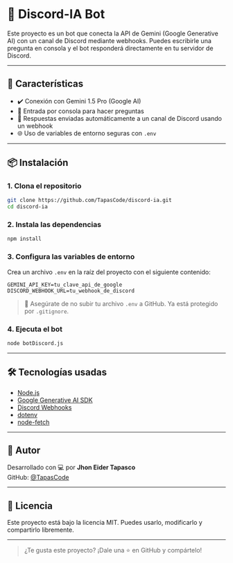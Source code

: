 # 🤖 Discord-IA Bot

Este proyecto es un bot que conecta la API de Gemini (Google Generative AI) con un canal de Discord mediante webhooks. Puedes escribirle una pregunta en consola y el bot responderá directamente en tu servidor de Discord.

---

## 🚀 Características

- ✔️ Conexión con Gemini 1.5 Pro (Google AI)
- 💬 Entrada por consola para hacer preguntas
- 🔁 Respuestas enviadas automáticamente a un canal de Discord usando un webhook
- 🌐 Uso de variables de entorno seguras con `.env`

---

## 📦 Instalación

### 1. Clona el repositorio

```bash
git clone https://github.com/TapasCode/discord-ia.git
cd discord-ia
```

### 2. Instala las dependencias

```bash
npm install
```

### 3. Configura las variables de entorno

Crea un archivo `.env` en la raíz del proyecto con el siguiente contenido:

```env
GEMINI_API_KEY=tu_clave_api_de_google
DISCORD_WEBHOOK_URL=tu_webhook_de_discord
```

> 🔐 Asegúrate de no subir tu archivo `.env` a GitHub. Ya está protegido por `.gitignore`.

### 4. Ejecuta el bot

```bash
node botDiscord.js
```

---

## 🛠️ Tecnologías usadas

- [Node.js](https://nodejs.org/)
- [Google Generative AI SDK](https://www.npmjs.com/package/@google/generative-ai)
- [Discord Webhooks](https://discord.com/developers/docs/resources/webhook)
- [dotenv](https://www.npmjs.com/package/dotenv)
- [node-fetch](https://www.npmjs.com/package/node-fetch)

---

## 👤 Autor

Desarrollado con 💻 por **Jhon Eider Tapasco**  
GitHub: [@TapasCode](https://github.com/TapasCode)

---

## 📄 Licencia

Este proyecto está bajo la licencia MIT. Puedes usarlo, modificarlo y compartirlo libremente.

---

> ¿Te gusta este proyecto? ¡Dale una ⭐ en GitHub y compártelo!